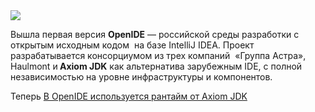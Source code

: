 <!--2025-04-25 12:04:58-->
<div class="yb">
  <div class="rss habr"><img src="https://habrastorage.org/getpro/habr/upload_files/425/527/9e2/4255279e2dad874b6ed170f3dd54763a.png" /><p>Вышла первая версия <strong>OpenIDE</strong> — российской среды разработки с открытым исходным кодом&nbsp; на базе IntelliJ IDEA. Проект разрабатывается консорциумом из трех компаний&nbsp; «Группа Астра», Haulmont и<strong> Axiom JDK</strong> как альтернатива зарубежным IDE, с полной независимостью на уровне инфраструктуры и компонентов.</p><p>Теперь <a... <p class="titl"><a href="https://habr.com/ru/companies/axiomjdk/news/904446/?utm_source=habrahabr&utm_medium=rss&utm_campaign=904446">В OpenIDE используется рантайм от Axiom JDK</a></p></div>
</div>

